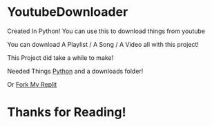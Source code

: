 # YoutubeDownloader
Created In Python! You can use this to download things from youtube

You can download A Playlist / A Song / A Video all with this project!

This Project did take a while to make! 

Needed Things
[Python](https://python.org/download)
and a downloads folder!

Or [Fork My Replit](https://replit.com/@JayPythonCodes/YoutubeDownloader)

# Thanks for Reading!